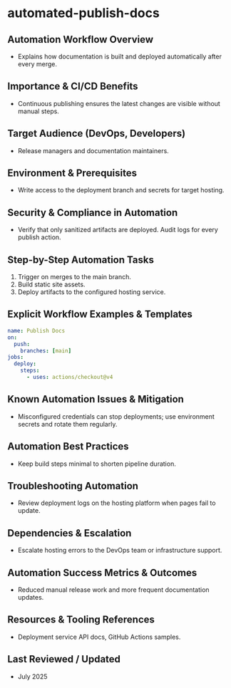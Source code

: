 # automated-publish-docs

## Automation Workflow Overview
- Explains how documentation is built and deployed automatically after every merge.

## Importance & CI/CD Benefits
- Continuous publishing ensures the latest changes are visible without manual steps.

## Target Audience (DevOps, Developers)
- Release managers and documentation maintainers.

## Environment & Prerequisites
- Write access to the deployment branch and secrets for target hosting.

## Security & Compliance in Automation
- Verify that only sanitized artifacts are deployed. Audit logs for every publish action.

## Step-by-Step Automation Tasks
1. Trigger on merges to the main branch.
2. Build static site assets.
3. Deploy artifacts to the configured hosting service.

## Explicit Workflow Examples & Templates
```yaml
name: Publish Docs
on:
  push:
    branches: [main]
jobs:
  deploy:
    steps:
      - uses: actions/checkout@v4
```

## Known Automation Issues & Mitigation
- Misconfigured credentials can stop deployments; use environment secrets and rotate them regularly.

## Automation Best Practices
- Keep build steps minimal to shorten pipeline duration.

## Troubleshooting Automation
- Review deployment logs on the hosting platform when pages fail to update.

## Dependencies & Escalation
- Escalate hosting errors to the DevOps team or infrastructure support.

## Automation Success Metrics & Outcomes
- Reduced manual release work and more frequent documentation updates.

## Resources & Tooling References
- Deployment service API docs, GitHub Actions samples.

## Last Reviewed / Updated
- July 2025
